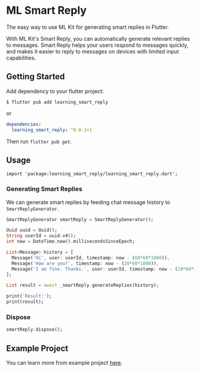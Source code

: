 # ML Smart Reply

The easy way to use ML Kit for generating smart replies in Flutter.

With ML Kit's Smart Reply, you can automatically generate relevant replies to messages. Smart Reply helps your users respond to messages quickly, and makes it easier to reply to messages on devices with limited input capabilities.

## Getting Started

Add dependency to your flutter project:

```
$ flutter pub add learning_smart_reply
```

or

```yaml
dependencies:
  learning_smart_reply: ^0.0.1+1
```

Then run `flutter pub get`.

## Usage

```
import 'package:learning_smart_reply/learning_smart_reply.dart';
```

### Generating Smart Replies

We can generate smart replies by feeding chat message history to `SmartReplyGenerator`.

```dart
SmartReplyGenerator smartReply = SmartReplyGenerator();

Uuid uuid = Uuid();
String userId = uuid.v4();
int now = DateTime.now().millisecondsSinceEpoch;

List<Message> history = [
  Message('Hi', user: userId, timestamp: now - (60*60*1000)),
  Message('How are you?', timestamp: now - (20*60*1000)),
  Message('I am fine. Thanks.', user: userId, timestamp: now - (10*60*1000)),
];

List result = await _smartReply.generateReplies(history);

print('Result:');
print(result);
```

### Dispose

```dart
smartReply.dispose();
```

## Example Project

You can learn more from example project [here](example).